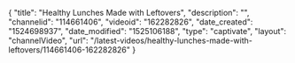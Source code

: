 {
    "title": "Healthy Lunches Made with Leftovers",
    "description": "",
    "channelid": "114661406",
    "videoid": "162282826",
    "date_created": "1524698937",
    "date_modified": "1525106188",
    "type": "captivate",
    "layout": "channelVideo",
    "url": "\/latest-videos\/healthy-lunches-made-with-leftovers\/114661406-162282826"
}